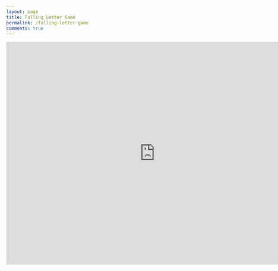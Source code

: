 ```yaml
---
layout: page
title: Falling Letter Game
permalink: /falling-letter-game
comments: true
---
```


<iframe 
  src="https://artcraftgames.github.io/ArtCraftEngine/games/fallingletter/" 
  width="800" 
  height="600" 
  style="border:none;" 
  allowfullscreen>
</iframe>
